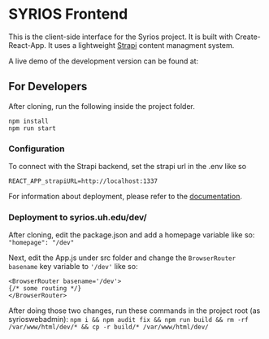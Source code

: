 # SYRIOS Frontend 

This is the client-side interface for the Syrios project. It is built with Create-React-App. It uses a lightweight [Strapi](https://strapi.io/) content managment system.

A live demo of the development version can be found at: 

## For Developers
After cloning, run the following inside the project folder.

```
npm install
npm run start
```
    
### Configuration

To connect with the Strapi backend, set the strapi url in the .env like so

`REACT_APP_strapiURL=http://localhost:1337`


For information about deployment, please refer to the [documentation](https://github.com/DataAnalyticsinStudentHands/Syrios_frontend/wiki/Deployment).


### Deployment to syrios.uh.edu/dev/

After cloning, edit the package.json and add a homepage variable like so:
```"homepage": "/dev"```

Next, edit the App.js under src folder and change the `BrowserRouter` `basename` key variable to `'/dev'` like so:
```
<BrowserRouter basename='/dev'>
{/* some routing */}
</BrowserRouter>
```

After doing those two changes, run these commands in the project root (as syrioswebadmin):
`npm i && npm audit fix && npm run build && rm -rf /var/www/html/dev/* && cp -r build/* /var/www/html/dev/`
